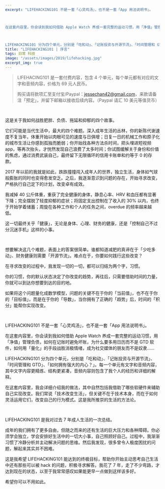 ```yaml
---
excerpt: "LIFEHACKING101 不是一套「心灵鸡汤」，也不是一套「App 用法说明书」。



在这套内容里，你会读到我如何借助 Apple Watch 养成一套完整的运动习惯，用「净值」管理负债，如何在记账时避免坏账，为什么要多用日历而不是 GTD 软件，如何用「量化」的手段战胜消极情绪，成为社交媒体的朋友而不是奴隶……



LIFEHACKING101 分为四个单元，分别是「吃和动」、「记账投资与开源节流」、「时间管理和 GTD」、「如何拥有强大的内心？」。每一个单元有文字和音频内容，其中文字内容更精炼、结构更紧凑，音频内容则包含了我个人的经历和详细的解释。"
title: "LIFEHACKING101 | 序言"
tags: 日常 科技
image: "/assets/images/2019/lifehacking.jpg"
excerpt_img: true
---
```


> LIFEHACING101 是一套付费内容，包含 4 个单元，每个单元都有对应的文字和音频内容，价格为 69 元人民币。
>
>购买请将款项汇至支付宝/Paypal：jessechan42@gmail.com，来款请备注「预定」，并留下邮箱以接收后续内容。（Paypal 请汇 10 美元等值货币）

<br>

这是关于我如何战胜肥胖、负债、拖延和抑郁的四个故事。

它们可能是当代生活中，最大的四个难题。深入成年生活的丛林，你的新陈代谢速度不复当年，体重开始以肉眼可见的速度与日俱增；日复一日的机械工作和原子化的城市生活让你感到孤独而脆弱；你开始找各种方法杀时间，把头埋进短视频 app，等再次抬头，才恍然发现自己浪费了太多时间；你试图缓解关于身份和价值的焦虑，通过消费武装自己，最终留下无限循环的信用卡账单和约等于 0 的存款。

2017 年以前的我就是如此，跌跌撞撞闯入成年人的世界，独立生活，身体如气球般膨胀的同时也变得愈发空乏。之后，我逐渐意识到问题的存在，开始寻求改变，严格执行自己定下的计划，改变卓有成效。

我减掉 40 公斤体重，重获了完全健康的身体，静息心率、HRV 和血压都有显著下降；完全摆脱了轻度抑郁的症状；将固定支出控制在了收入的 30% 以内，也终于开始学着储蓄；周旋在各种工作和个人的任务之间，overdue 的频率越来越低。

这一切最终关乎「健康」，无论是身体、心理、财务的健康，还是「控制自己不过分沉迷手机」这样的小事。

<br>

想要解决这几个难题，表面上的答案很简单。谁都知道减肥的真谛在于「少吃多动」、财务健康则需要「开源节流」。难点在于，你要如何践行这些改变？

在寻求改变的过程中，我发现一切的一切，都可以归结为两个字，习惯。

你的习惯，你的默认状态决定了你改变的趋势，再往后，只需要借助时间的力量，你就可以到达你想要到达的目的地。

如果将这个问题量化成数学模型，问题的关键不在于你的「当前值」，也不在于你的「目标值」，而是在于你的「导数」，当你拥有了正确的「趋势」后，时间的「积分」能帮你实现改变。

<br>

LIFEHACKING101 不是一套「心灵鸡汤」，也不是一套「App 用法说明书」。

在这套内容里，你会读到我如何借助 Apple Watch 养成一套完整的运动习惯，用「净值」管理负债，如何在记账时避免坏账，为什么要多用日历而不是 GTD 软件，如何用「量化」的手段战胜消极情绪，成为社交媒体的朋友而不是奴隶……

LIFEHACKING101 分为四个单元，分别是「吃和动」、「记账投资与开源节流」、「时间管理和 GTD」、「如何拥有强大的内心？」。每一个单元有文字和音频内容，其中文字内容更精炼、结构更紧凑，音频内容则包含了我个人的经历和详细的解释。

在这套内容里，我会详细介绍我的做法，其中自然包括我借助了哪些软硬件来辅助自己实现改变。我们常说「技术改变生活」，但关键不在于技术本身，而在于如何灵活运用它们，改变自己的行为模式。这是我所推崇的生活的方法论。

<br>

LIFEHACKING101 是我对过去 7 年成人生活的一次总结。

成年的我们拥有了更多自由，但随之而来的还有生活的巨大压力和各种障碍。你必须学会独立，学会安排好生活中的一切大小事，自己照顾好自己。过程中，我渐渐习惯了冷静分析并主动解决问题的思维。然后我发现，很多曾令人极度困扰的问题，解起来其实并不困难。

这是我希望 LIFEHACKING101 能达到的终极目标，帮助你开始主动思考自己生活中还有那些可以被 hack 的问题，积极寻求解答。我花了 7 年，走了不少弯路，才达到现在的状态，以至于我常常感叹如果能更早一点做到这样该多好。

希望你可以不用如此。